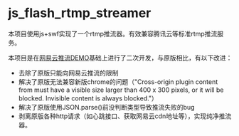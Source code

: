 # js_flash_rtmp_streamer

本项目使用js+swf实现了一个rtmp推流器。有效兼容腾讯云等标准rtmp推流服务。

本项目是在[网易云推流DEMO](https://vcloud.163.com/vcloud-sdk-manual/WebDemos/LiveStreaming_Web/index.html)基础上进行了二次开发，与原版相比，有以下改进：
* 去除了原版只能向网易云推流的限制
* 解决了原版无法兼容新版chrome的问题（"Cross-origin plugin content from  must have a visible size larger than 400 x 300 pixels, or it will be blocked. Invisible content is always blocked."）
* 解决了原版使用JSON.parse()前没判断类型导致推流失败的bug
* 剥离原版各种http请求（如心跳接口、获取网易云cdn地址等），实现纯净推流器。
